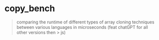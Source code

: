 # copy_bench

> comparing the runtime of different types of array cloning techniques between various languages in microseconds (feat chatGPT for all other versions then > js) 
